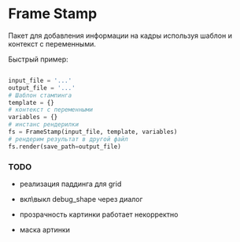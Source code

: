 # Frame Stamp

Пакет для добавления информации на кадры используя шаблон и контекст с переменными.


Быстрый пример:

```python

input_file = '...'
output_file = '...'
# Шаблон стампинга
template = {}
# контекст с переменными
variables = {}
# инстанс рендерилки
fs = FrameStamp(input_file, template, variables)
# рендерим результат в другой файл
fs.render(save_path=output_file)
```


### TODO

- реализация паддинга для grid

- вкл\выкл debug_shape через диалог

- прозрачность картинки работает некорректно

- маска артинки
